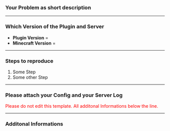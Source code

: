 ### Your Problem as short description


-----
### Which Version of the Plugin and Server
- **Plugin Version**    =
- **Minecraft Version** =
-----

### Steps to reproduce
1. Some Step
2. Some other Step
-----

### Please attach your Config and your Server Log
<span style="color:red">Please do not edit this template. All additonal Informations below the line.</span>

-----
### Additonal Informations